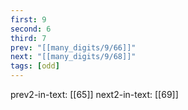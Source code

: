 ```yaml
---
first: 9
second: 6
third: 7
prev: "[[many_digits/9/66]]"
next: "[[many_digits/9/68]]"
tags: [odd]
---
```

prev2-in-text: [[65]]
next2-in-text: [[69]]
